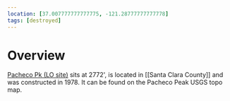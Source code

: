 ```yaml
---
location: [37.007777777777775, -121.28777777777778]
tags: [destroyed]
---
```


# Overview

[Pacheco Pk (LO site)](http://www.peakbagging.com/CALookoutPhotos/PachecoPk.html) sits at 2772', is located in [[Santa Clara County]] and was constructed in 1978. It can be found on the Pacheco Peak USGS topo map.

